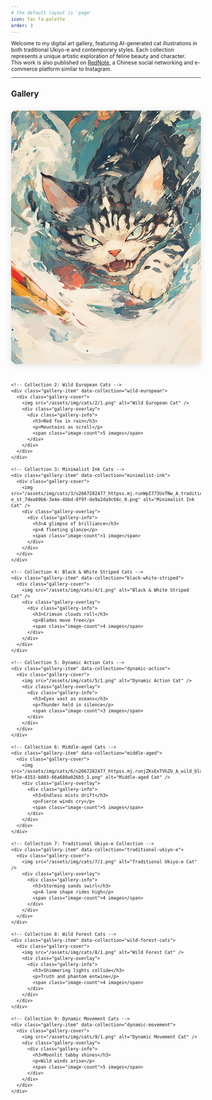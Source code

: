 ```yaml
---
# the default layout is 'page'
icon: fas fa-palette
order: 3
---
```


Welcome to my digital art gallery, featuring AI-generated cat illustrations in both traditional Ukiyo-e and contemporary styles. Each collection represents a unique artistic exploration of feline beauty and character.  
This work is also published on [RedNote](https://www.xiaohongshu.com/user/profile/5fc62d690000000001008463), a Chinese social networking and e-commerce platform similar to Instagram.

---

## Gallery

<div class="art-gallery">
  <div class="gallery-grid">
    <!-- Collection 1: Traditional Ukiyo-e Cats -->
    <div class="gallery-item" data-collection="ukiyo-e-1">
      <div class="gallery-cover">
        <img src="/assets/img/cats/1/1.png" alt="Traditional Ukiyo-e Cat 1" />
        <div class="gallery-overlay">
          <div class="gallery-info">
            <h3>Claws tear the void</h3>
            <p>Worlds break asunder</p>
            <span class="image-count">6 images</span>
          </div>
        </div>
      </div>
    </div>

    <!-- Collection 2: Wild European Cats -->
    <div class="gallery-item" data-collection="wild-european">
      <div class="gallery-cover">
        <img src="/assets/img/cats/2/1.png" alt="Wild European Cat" />
        <div class="gallery-overlay">
          <div class="gallery-info">
            <h3>Red fox in rain</h3>
            <p>Mountains as scroll</p>
            <span class="image-count">5 images</span>
          </div>
        </div>
      </div>
    </div>

    <!-- Collection 3: Minimalist Ink Cats -->
    <div class="gallery-item" data-collection="minimalist-ink">
      <div class="gallery-cover">
        <img src="/assets/img/cats/3/u2667282477_httpss.mj.runWpI773UvTNw_A_traditional_ukiyo-e_st_7dea69b6-3e4e-4bbd-8f9f-de9a2da9c66c_0.png" alt="Minimalist Ink Cat" />
        <div class="gallery-overlay">
          <div class="gallery-info">
            <h3>A glimpse of brilliance</h3>
            <p>A fleeting glance</p>
            <span class="image-count">1 image</span>
          </div>
        </div>
      </div>
    </div>

    <!-- Collection 4: Black & White Striped Cats -->
    <div class="gallery-item" data-collection="black-white-striped">
      <div class="gallery-cover">
        <img src="/assets/img/cats/4/1.png" alt="Black & White Striped Cat" />
        <div class="gallery-overlay">
          <div class="gallery-info">
            <h3>Crimson clouds roll</h3>
            <p>Blades move free</p>
            <span class="image-count">4 images</span>
          </div>
        </div>
      </div>
    </div>

    <!-- Collection 5: Dynamic Action Cats -->
    <div class="gallery-item" data-collection="dynamic-action">
      <div class="gallery-cover">
        <img src="/assets/img/cats/5/1.png" alt="Dynamic Action Cat" />
        <div class="gallery-overlay">
          <div class="gallery-info">
            <h3>Eyes vast as oceans</h3>
            <p>Thunder held in silence</p>
            <span class="image-count">3 images</span>
          </div>
        </div>
      </div>
    </div>

    <!-- Collection 6: Middle-aged Cats -->
    <div class="gallery-item" data-collection="middle-aged">
      <div class="gallery-cover">
        <img src="/assets/img/cats/6/u2667282477_httpss.mj.runjZKsExTVhZU_A_wild_black_striped_Eur_00daae3c-9f2e-4153-b803-66a680a026b5_1.png" alt="Middle-aged Cat" />
        <div class="gallery-overlay">
          <div class="gallery-info">
            <h3>Endless mists drift</h3>
            <p>Fierce winds cry</p>
            <span class="image-count">5 images</span>
          </div>
        </div>
      </div>
    </div>

    <!-- Collection 7: Traditional Ukiyo-e Collection -->
    <div class="gallery-item" data-collection="traditional-ukiyo-e">
      <div class="gallery-cover">
        <img src="/assets/img/cats/7/1.png" alt="Traditional Ukiyo-e Cat" />
        <div class="gallery-overlay">
          <div class="gallery-info">
            <h3>Storming sands swirl</h3>
            <p>A lone shape rides high</p>
            <span class="image-count">4 images</span>
          </div>
        </div>
      </div>
    </div>

    <!-- Collection 8: Wild Forest Cats -->
    <div class="gallery-item" data-collection="wild-forest-cats">
      <div class="gallery-cover">
        <img src="/assets/img/cats/8/1.png" alt="Wild Forest Cat" />
        <div class="gallery-overlay">
          <div class="gallery-info">
            <h3>Shimmering lights collide</h3>
            <p>Truth and phantom entwine</p>
            <span class="image-count">4 images</span>
          </div>
        </div>
      </div>
    </div>

    <!-- Collection 9: Dynamic Movement Cats -->
    <div class="gallery-item" data-collection="dynamic-movement">
      <div class="gallery-cover">
        <img src="/assets/img/cats/9/1.png" alt="Dynamic Movement Cat" />
        <div class="gallery-overlay">
          <div class="gallery-info">
            <h3>Moonlit tabby shines</h3>
            <p>Wild winds arise</p>
            <span class="image-count">5 images</span>
          </div>
        </div>
      </div>
    </div>
  </div>
</div>

<!-- Modal Gallery -->
<div id="gallery-modal" class="modal">
  <div class="modal-content">
    <span class="close">&times;</span>
    <div class="modal-gallery">
      <div class="modal-image-container">
        <img id="modal-image" src="" alt="" />
        <div class="modal-nav">
          <button class="nav-btn prev" onclick="changeImage(-1)">&#10094;</button>
          <button class="nav-btn next" onclick="changeImage(1)">&#10095;</button>
        </div>
      </div>
      <div class="modal-info">
        <h3 id="modal-title"></h3>
        <p id="modal-description"></p>
        <div class="image-counter">
          <span id="current-image">1</span> / <span id="total-images">1</span>
        </div>
      </div>
    </div>
  </div>
</div>

<style>
.art-gallery {
  margin: 2rem 0;
}

.gallery-grid {
  display: grid;
  grid-template-columns: repeat(auto-fit, minmax(250px, 1fr));
  gap: 2rem;
  margin-top: 2rem;
}

.gallery-item {
  position: relative;
  border-radius: 12px;
  overflow: hidden;
  box-shadow: 0 4px 20px rgba(0, 0, 0, 0.1);
  transition: transform 0.3s ease, box-shadow 0.3s ease;
  cursor: pointer;
}

.gallery-item:hover {
  transform: translateY(-5px);
  box-shadow: 0 8px 30px rgba(0, 0, 0, 0.15);
}

.gallery-cover {
  position: relative;
  width: 100%;
  height: 100%;
  overflow: hidden;
}

.gallery-cover img {
  width: 100%;
  height: 100%;
  object-fit: cover;
  transition: transform 0.3s ease;
}

.gallery-item:hover .gallery-cover img {
  transform: scale(1.05);
}

.gallery-overlay {
  position: absolute;
  bottom: 0;
  left: 0;
  right: 0;
  background: linear-gradient(transparent, rgba(0, 0, 0, 0.8));
  color: white;
  padding: 1.5rem;
  transform: translateY(100%);
  transition: transform 0.3s ease;
}

.gallery-item:hover .gallery-overlay {
  transform: translateY(0);
}

.gallery-info h3 {
  margin: 0 0 0.5rem 0;
  font-size: 1.2rem;
  font-weight: 600;
}

.gallery-info p {
  margin: 0 0 0.5rem 0;
  opacity: 0.9;
  font-size: 0.9rem;
}

.image-count {
  font-size: 0.8rem;
  opacity: 0.8;
  background: rgba(255, 255, 255, 0.2);
  padding: 0.2rem 0.5rem;
  border-radius: 12px;
}

/* Modal Styles */
.modal {
  display: none;
  position: fixed;
  z-index: 1000;
  left: 0;
  top: 0;
  width: 100%;
  height: 100%;
  background-color: rgba(0, 0, 0, 0.9);
  backdrop-filter: blur(5px);
}

.modal-content {
  position: relative;
  margin: 2% auto;
  width: 90%;
  max-width: 1200px;
  height: 90vh;
  display: flex;
  flex-direction: column;
}

.close {
  position: absolute;
  top: -40px;
  right: 0;
  color: white;
  font-size: 2rem;
  font-weight: bold;
  cursor: pointer;
  z-index: 1001;
}

.close:hover {
  opacity: 0.7;
}

.modal-gallery {
  display: flex;
  height: 100%;
  gap: 2rem;
}

.modal-image-container {
  flex: 2;
  position: relative;
  display: flex;
  align-items: center;
  justify-content: center;
  background: #f8f9fa;
  border-radius: 8px;
  overflow: hidden;
}

#modal-image {
  max-width: 100%;
  max-height: 100%;
  object-fit: contain;
  border-radius: 8px;
}

.modal-nav {
  position: absolute;
  top: 50%;
  transform: translateY(-50%);
  width: 100%;
  display: flex;
  justify-content: space-between;
  pointer-events: none;
}

.nav-btn {
  background: rgba(0, 0, 0, 0.5);
  color: white;
  border: none;
  padding: 0;
  font-size: 1.5rem;
  cursor: pointer;
  border-radius: 50%;
  pointer-events: all;
  transition: background 0.3s ease;
  width: 3rem;
  height: 3rem;
  display: flex;
  align-items: center;
  justify-content: center;
  min-width: 3rem;
  min-height: 3rem;
}

.nav-btn:hover {
  background: rgba(0, 0, 0, 0.8);
}

.modal-info {
  flex: 1;
  padding: 2rem;
  background: white;
  border-radius: 8px;
  overflow-y: auto;
}

.modal-info h3 {
  margin: 0 0 1rem 0;
  color: #333;
  font-size: 1.5rem;
}

.modal-info p {
  margin: 0 0 1.5rem 0;
  color: #666;
  line-height: 1.6;
}

.image-counter {
  font-size: 0.9rem;
  color: #888;
  font-weight: 500;
}

@media (max-width: 768px) {
  .gallery-grid {
    grid-template-columns: 1fr;
    gap: 1.5rem;
  }
  
  .modal-content {
    width: 95%;
    height: 95vh;
    margin: 2.5% auto;
  }
  
  .modal-gallery {
    flex-direction: column;
  }
  
  .modal-image-container {
    flex: 3;
  }
  
  .modal-info {
    flex: 1;
    padding: 1rem;
  }
}
</style>

<script>
// Gallery data organized by collections
const galleryData = {
  'ukiyo-e-1': {
    title: 'A leap like a rainbow, fearless in midair',
    description: '爪裂虚空, 破维踏界, 一跃如虹, 凌空无惧',
    images: [
      '/assets/img/cats/1/1.png',
      '/assets/img/cats/1/u2667282477_A_middle-aged_black_and_white_striped_female_cat__4ee1eab4-a1c6-4174-b232-1ec0c206bb5b_0.png',
      '/assets/img/cats/1/u2667282477_A_middle-aged_black_and_white_striped_female_cat__84fcbb6c-61a3-44e7-9d5a-5113d3c474d5_3.png',
      '/assets/img/cats/1/u2667282477_A_middle-aged_black_and_white_striped_female_cat__b520de18-efa7-4b7d-bcbb-79d3468d4d9c_0.png',
      '/assets/img/cats/1/u2667282477_A_middle-aged_black_and_white_striped_female_cat__b520de18-efa7-4b7d-bcbb-79d3468d4d9c_1.png',
      '/assets/img/cats/1/u2667282477_A_middle-aged_black_and_white_striped_female_cat__ded69eaa-9ab1-4498-b822-6ac26a885677_0.png'
    ]
  },
  'wild-european': {
    title: 'Lightning form, chasing the wind',
    description: '赤狐烟雨, 山海绘卷, 身形如电, 踏影逐风',
    images: [
      '/assets/img/cats/2/1.png',
      '/assets/img/cats/2/u2667282477_httpss.mj.runjBjHXi_GhcQ_A_black_striped_European_2a497cdf-e62f-4938-a580-de56c5f1e8a5_3.png',
      '/assets/img/cats/2/u2667282477_httpss.mj.runjZKsExTVhZU_A_traditional_ukiyo-e_st_20198515-ada4-42f5-acf8-98fb492d87d6_1.png',
      '/assets/img/cats/2/u2667282477_httpss.mj.runjZKsExTVhZU_A_traditional_ukiyo-e_st_a57fc5e8-5c5e-4f82-9898-5b2c96fd3226_2.png',
      '/assets/img/cats/2/u2667282477_httpss.mj.runjZKsExTVhZU_A_traditional_ukiyo-e_st_bb654ca7-e759-4b84-aaf8-86a34dc18f4f_0.png'
    ]
  },
  'minimalist-ink': {
    title: 'A master’s contempt',
    description: '来自主子的惊鸿一瞥',
    images: [
      '/assets/img/cats/3/u2667282477_httpss.mj.runWpI773UvTNw_A_traditional_ukiyo-e_st_7dea69b6-3e4e-4bbd-8f9f-de9a2da9c66c_0.png'
    ]
  },
  'black-white-striped': {
    title: 'Twin moons in eyes, chasing shadows aloft.',
    description: '云卷赤焰, 游刃无羁, 双瞳似月, 逐影凌空',
    images: [
      '/assets/img/cats/4/1.png',
      '/assets/img/cats/4/u2667282477_httpss.mj.run3DhE7LQu_Ek_A_traditional_ukiyo-e_st_392a0b21-d20c-423b-86ee-f88af6c2c712_3.png',
      '/assets/img/cats/4/u2667282477_httpss.mj.runFtiRZBXpA2k_A_wild_black_striped_Eur_098e1afc-728e-4580-81ce-64e2e432ed39_0.png',
      '/assets/img/cats/4/u2667282477_httpss.mj.runFtiRZBXpA2k_A_wild_black_striped_Eur_098e1afc-728e-4580-81ce-64e2e432ed39_2.png'
    ]
  },
  'dynamic-action': {
    title: 'Gaze fierce as fire, lone shadow turned steel.',
    description: '眸深似海, 静纳风雷, 目光如炬, 孤影成锋',
    images: [
      '/assets/img/cats/5/1.png',
      '/assets/img/cats/5/u2667282477_httpss.mj.runHWY7nNDz7go_A_black_and_white_stripe_b7fabf09-b9b0-4144-b074-504c99ae63b0_1.png',
      '/assets/img/cats/5/u2667282477_httpss.mj.runHWY7nNDz7go_A_black_and_white_stripe_b7fabf09-b9b0-4144-b074-504c99ae63b0_3.png'
    ]
  },
  'middle-aged': {
    title: 'Crimson flames in eyes, one roar in glory.',
    description: '烟波渺渺, 风声猎猎, 赤眸冷焰, 一啸风华',
    images: [
      '/assets/img/cats/6/u2667282477_httpss.mj.runjZKsExTVhZU_A_wild_black_striped_Eur_00daae3c-9f2e-4153-b803-66a680a026b5_1.png',
      '/assets/img/cats/6/u2667282477_httpss.mj.runjZKsExTVhZU_A_wild_black_striped_Eur_461249dc-355f-4fa4-8cb5-ff7d7c1f1a9a_1.png',
      '/assets/img/cats/6/u2667282477_httpss.mj.runjZKsExTVhZU_A_wild_black_striped_Eur_461249dc-355f-4fa4-8cb5-ff7d7c1f1a9a_2.png',
      '/assets/img/cats/6/u2667282477_httpss.mj.runjZKsExTVhZU_A_wild_black_striped_Eur_4eb39d9e-306c-41af-85fb-4b4e0bdf10f9_3.png',
      '/assets/img/cats/6/u2667282477_httpss.mj.runjZKsExTVhZU_A_wild_black_striped_Eur_cce5a2f2-c5c9-4058-ab2c-64324710fabb_3.png'
    ]
  },
  'traditional-ukiyo-e': {
    title: 'Eyes ablaze like torches, chasing shadows on the wind.',
    description: '风沙漫卷, 孤影乘云, 炽眸若炬, 踏影随风',
    images: [
      '/assets/img/cats/7/1.png',
      '/assets/img/cats/7/u2667282477_httpss.mj.runjZKsExTVhZU_No_text_no_seal_no_chara_b33925fb-5dd8-4e05-a718-ef1cbcbc90d8_0.png',
      '/assets/img/cats/7/u2667282477_httpss.mj.runqhfRr-DsgaA_A_traditional_ukiyo-e_st_fa0f5079-05fe-46df-994c-2ed445970458_3.png',
      '/assets/img/cats/7/u2667282477_httpss.mj.runWpI773UvTNw_A_traditional_ukiyo-e_st_60357091-2a54-4e32-9354-f8e775d05ebe_2.png',
    ]
  },
  'wild-forest-cats': {
    title: 'Flaming crimson eyes, claws rip the wind.',
    description: '流光溢彩, 虚实相生, 赤瞳如焰, 裂爪生风',
    images: [
      '/assets/img/cats/8/1.png',
      '/assets/img/cats/8/u2667282477_httpss.mj.runOjGTff5Crno_A_wild_black_striped_Eur_bf25943c-0c7d-4356-a563-bb9784167b10_0.png',
      '/assets/img/cats/8/u2667282477_httpss.mj.runOjGTff5Crno_A_wild_black_striped_Eur_bf25943c-0c7d-4356-a563-bb9784167b10_1.png',
      '/assets/img/cats/8/u2667282477_httpss.mj.runTqmAQV7TWeQ_httpss.mj.runWpI773UvTNw_bd2cb93e-db08-4600-a328-5932daea564b_3.png'
    ]
  },
  'dynamic-movement': {
    title: 'Fiery gaze to the heights, rending shadows to blades',
    description: '狸花映月, 荒风骤起, 凌霄炽目, 破影成锋',
    images: [
      '/assets/img/cats/9/1.png',
      '/assets/img/cats/9/u2667282477_httpss.mj.runTqmAQV7TWeQ_httpss.mj.runWpI773UvTNw_7deb607f-2cbf-4090-a8f7-ec0d2f2a3139_1.png',
      '/assets/img/cats/9/u2667282477_httpss.mj.runTqmAQV7TWeQ_httpss.mj.runWpI773UvTNw_90888ac0-0ded-4aa6-97dc-5f84d25f02a4_0.png',
      '/assets/img/cats/9/u2667282477_httpss.mj.runTqmAQV7TWeQ_httpss.mj.runWpI773UvTNw_cf101f33-f271-45e7-b9ee-b8cfa56c4855_0.png',
      '/assets/img/cats/9/u2667282477_httpss.mj.runTqmAQV7TWeQ_httpss.mj.runWpI773UvTNw_d52f3ee6-38ea-43c0-8b65-e01e905749be_0.png'
    ]
  }
};

let currentCollection = '';
let currentImageIndex = 0;

// Open modal when gallery item is clicked
document.addEventListener('DOMContentLoaded', function() {
  const galleryItems = document.querySelectorAll('.gallery-item');
  const modal = document.getElementById('gallery-modal');
  const closeBtn = document.querySelector('.close');

  galleryItems.forEach(item => {
    item.addEventListener('click', function() {
      const collection = this.getAttribute('data-collection');
      openModal(collection);
    });
  });

  closeBtn.addEventListener('click', closeModal);
  modal.addEventListener('click', function(e) {
    if (e.target === modal) {
      closeModal();
    }
  });

  // Keyboard navigation
  document.addEventListener('keydown', function(e) {
    if (modal.style.display === 'block') {
      if (e.key === 'Escape') {
        closeModal();
      } else if (e.key === 'ArrowLeft') {
        changeImage(-1);
      } else if (e.key === 'ArrowRight') {
        changeImage(1);
      }
    }
  });
});

function openModal(collection) {
  currentCollection = collection;
  currentImageIndex = 0;
  
  const collectionData = galleryData[collection];
  if (!collectionData) return;

  const modal = document.getElementById('gallery-modal');
  const modalImage = document.getElementById('modal-image');
  const modalTitle = document.getElementById('modal-title');
  const modalDescription = document.getElementById('modal-description');
  const currentImageSpan = document.getElementById('current-image');
  const totalImagesSpan = document.getElementById('total-images');

  modalImage.src = collectionData.images[0];
  modalTitle.textContent = collectionData.title;
  modalDescription.textContent = collectionData.description;
  currentImageSpan.textContent = '1';
  totalImagesSpan.textContent = collectionData.images.length;

  modal.style.display = 'block';
  document.body.style.overflow = 'hidden';
}

function closeModal() {
  const modal = document.getElementById('gallery-modal');
  modal.style.display = 'none';
  document.body.style.overflow = 'auto';
}

function changeImage(direction) {
  const collectionData = galleryData[currentCollection];
  if (!collectionData) return;

  currentImageIndex += direction;
  
  if (currentImageIndex < 0) {
    currentImageIndex = collectionData.images.length - 1;
  } else if (currentImageIndex >= collectionData.images.length) {
    currentImageIndex = 0;
  }

  const modalImage = document.getElementById('modal-image');
  const currentImageSpan = document.getElementById('current-image');
  
  modalImage.src = collectionData.images[currentImageIndex];
  currentImageSpan.textContent = currentImageIndex + 1;
}
</script>
